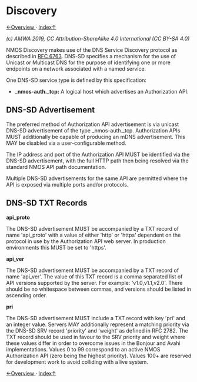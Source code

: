 # Discovery
[←Overview ](1.0._Overview.md) · [ Index↑ ](..)

_(c) AMWA 2019, CC Attribution-ShareAlike 4.0 International (CC BY-SA 4.0)_

NMOS Discovery makes use of the DNS Service Discovery protocol as described in [RFC 6763](https://tools.ietf.org/html/rfc6763). DNS-SD specifies a mechanism for the use of Unicast or Multicast DNS for the purpose of identifying one or more endpoints on a network associated with a named service.

One DNS-SD service type is defined by this specification:

* **\_nmos-auth.\_tcp:** A logical host which advertises an Authorization API.

## DNS-SD Advertisement

The preferred method of Authorization API advertisement is via unicast DNS-SD advertisement of the type \_nmos-auth.\_tcp. Authorization APIs MUST additionally be capable of producing an mDNS advertisement. This MAY be disabled via a user-configurable method.

The IP address and port of the Authorization API MUST be identified via the DNS-SD advertisement, with the full HTTP path then being resolved via the standard NMOS API path documentation.

Multiple DNS-SD advertisements for the same API are permitted where the API is exposed via multiple ports and/or protocols.

## DNS-SD TXT Records

**api\_proto**

The DNS-SD advertisement MUST be accompanied by a TXT record of name 'api\_proto' with a value of either 'http' or 'https' dependent on the protocol in use by the Authorization API web server. In production environments this MUST be set to 'https'.

**api\_ver**

The DNS-SD advertisement MUST be accompanied by a TXT record of name 'api\_ver'. The value of this TXT record is a comma separated list of API versions supported by the server. For example: 'v1.0,v1.1,v2.0'. There should be no whitespace between commas, and versions should be listed in ascending order.

**pri**

The DNS-SD advertisement MUST include a TXT record with key 'pri' and an integer value. Servers MAY additionally represent a matching priority via the DNS-SD SRV record 'priority' and 'weight' as defined in RFC 2782. The TXT record should be used in favour to the SRV priority and weight where these values differ in order to overcome issues in the Bonjour and Avahi implementations.
Values 0 to 99 correspond to an active NMOS Authorization API (zero being the highest priority). Values 100+ are reserved for development work to avoid colliding with a live system.

[←Overview ](1.0._Overview.md) · [ Index↑ ](..)
